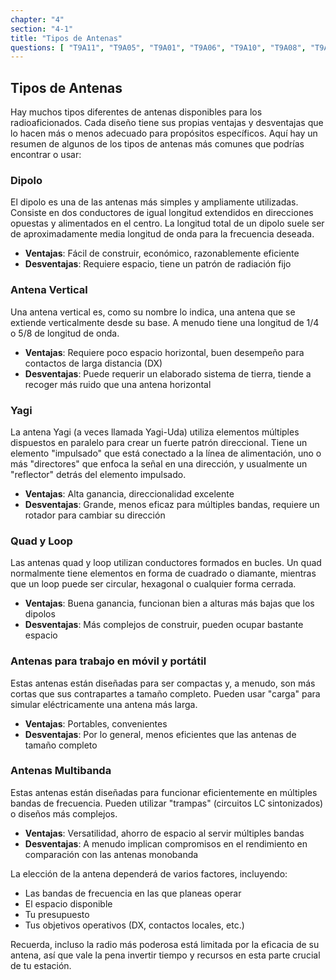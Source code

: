 ```yaml
---
chapter: "4"
section: "4-1"
title: "Tipos de Antenas"
questions: [ "T9A11", "T9A05", "T9A01", "T9A06", "T9A10", "T9A08", "T9A12", "T9A09", "T9A02", "T9A04", "T9B04" ]
---
```


## Tipos de Antenas

Hay muchos tipos diferentes de antenas disponibles para los radioaficionados. Cada diseño tiene sus propias ventajas y desventajas que lo hacen más o menos adecuado para propósitos específicos. Aquí hay un resumen de algunos de los tipos de antenas más comunes que podrías encontrar o usar:

### Dipolo
El dipolo es una de las antenas más simples y ampliamente utilizadas. Consiste en dos conductores de igual longitud extendidos en direcciones opuestas y alimentados en el centro. La longitud total de un dipolo suele ser de aproximadamente media longitud de onda para la frecuencia deseada.

* **Ventajas**: Fácil de construir, económico, razonablemente eficiente
* **Desventajas**: Requiere espacio, tiene un patrón de radiación fijo

### Antena Vertical
Una antena vertical es, como su nombre lo indica, una antena que se extiende verticalmente desde su base. A menudo tiene una longitud de 1/4 o 5/8 de longitud de onda.

* **Ventajas**: Requiere poco espacio horizontal, buen desempeño para contactos de larga distancia (DX)
* **Desventajas**: Puede requerir un elaborado sistema de tierra, tiende a recoger más ruido que una antena horizontal

### Yagi
La antena Yagi (a veces llamada Yagi-Uda) utiliza elementos múltiples dispuestos en paralelo para crear un fuerte patrón direccional. Tiene un elemento "impulsado" que está conectado a la línea de alimentación, uno o más "directores" que enfoca la señal en una dirección, y usualmente un "reflector" detrás del elemento impulsado.

* **Ventajas**: Alta ganancia, direccionalidad excelente
* **Desventajas**: Grande, menos eficaz para múltiples bandas, requiere un rotador para cambiar su dirección

### Quad y Loop
Las antenas quad y loop utilizan conductores formados en bucles. Un quad normalmente tiene elementos en forma de cuadrado o diamante, mientras que un loop puede ser circular, hexagonal o cualquier forma cerrada.

* **Ventajas**: Buena ganancia, funcionan bien a alturas más bajas que los dipolos
* **Desventajas**: Más complejos de construir, pueden ocupar bastante espacio

### Antenas para trabajo en móvil y portátil
Estas antenas están diseñadas para ser compactas y, a menudo, son más cortas que sus contrapartes a tamaño completo. Pueden usar "carga" para simular eléctricamente una antena más larga.

* **Ventajas**: Portables, convenientes
* **Desventajas**: Por lo general, menos eficientes que las antenas de tamaño completo

### Antenas Multibanda
Estas antenas están diseñadas para funcionar eficientemente en múltiples bandas de frecuencia. Pueden utilizar "trampas" (circuitos LC sintonizados) o diseños más complejos.

* **Ventajas**: Versatilidad, ahorro de espacio al servir múltiples bandas
* **Desventajas**: A menudo implican compromisos en el rendimiento en comparación con las antenas monobanda

La elección de la antena dependerá de varios factores, incluyendo:

* Las bandas de frecuencia en las que planeas operar
* El espacio disponible
* Tu presupuesto
* Tus objetivos operativos (DX, contactos locales, etc.)

Recuerda, incluso la radio más poderosa está limitada por la eficacia de su antena, así que vale la pena invertir tiempo y recursos en esta parte crucial de tu estación.